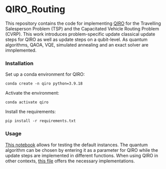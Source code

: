 # QIRO_Routing
This repository contains the code for implementing [QIRO](https://journals.aps.org/prxquantum/abstract/10.1103/PRXQuantum.5.020327) for the Travelling Salesperson Problem (TSP) and the Capacitated Vehicle Routing Problem (CVRP). This work introduces problem-specific update classical update steps for QIRO as well as update steps on a qubit-level. As quantum algorithms, QAOA, VQE, simulated annealing and an exact solver are imnplemented.

### Installation

Set up a conda environment for QIRO:

```
conda create -n qiro python=3.9.18
```
Activate the environment:
```
conda activate qiro
```
Install the requirements:
```
pip install -r requirements.txt
```

### Usage
[This notebook](https://github.com/Minidimi/QIRO_Routing/blob/main/qiro_routing/test_runs.ipynb) allows for testing the default instances. The quantum algorithm can be chosen by entering it as a parameter for QIRO while the update steps are implemented in different functions. When using QIRO in other contexts, [this file](https://github.com/Minidimi/QIRO_Routing/blob/main/qiro_routing/src/QIRO_Optimizer.py) offers the necessary implementations. 
